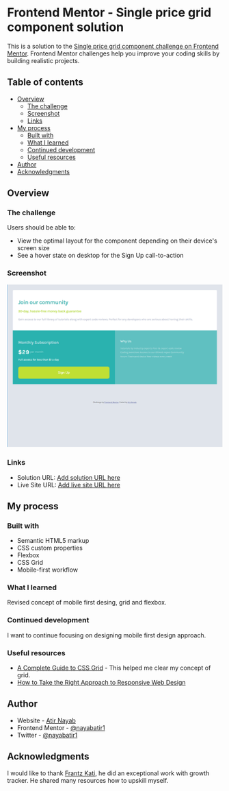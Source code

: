 # Frontend Mentor - Single price grid component solution

This is a solution to the [Single price grid component challenge on Frontend Mentor](https://www.frontendmentor.io/challenges/single-price-grid-component-5ce41129d0ff452fec5abbbc). Frontend Mentor challenges help you improve your coding skills by building realistic projects.

## Table of contents

- [Overview](#overview)
  - [The challenge](#the-challenge)
  - [Screenshot](#screenshot)
  - [Links](#links)
- [My process](#my-process)
  - [Built with](#built-with)
  - [What I learned](#what-i-learned)
  - [Continued development](#continued-development)
  - [Useful resources](#useful-resources)
- [Author](#author)
- [Acknowledgments](#acknowledgments)

## Overview

### The challenge

Users should be able to:

- View the optimal layout for the component depending on their device's screen size
- See a hover state on desktop for the Sign Up call-to-action

### Screenshot

![](./images/Screenshot_20230203_023704.png)

### Links

- Solution URL: [Add solution URL here](https://github.com/nayabatir1/Single-price-grid-component)
- Live Site URL: [Add live site URL here](https://github.com/nayabatir1/Single-price-grid-component/)

## My process

### Built with

- Semantic HTML5 markup
- CSS custom properties
- Flexbox
- CSS Grid
- Mobile-first workflow

### What I learned

Revised concept of mobile first desing, grid and flexbox.

### Continued development

I want to continue focusing on designing mobile first design approach.

### Useful resources

- [A Complete Guide to CSS Grid](https://css-tricks.com/snippets/css/complete-guide-grid/#prop-grid-template-areas) - This helped me clear my concept of grid.
- [How to Take the Right Approach to Responsive Web Design](https://www.freecodecamp.org/news/taking-the-right-approach-to-responsive-web-design/)

## Author

- Website - [Atir Nayab](https://github.com/nayabatir1)
- Frontend Mentor - [@nayabatir1](https://www.frontendmentor.io/profile/nayabatir1)
- Twitter - [@nayabatir1](https://www.twitter.com/nayabatir1)

## Acknowledgments

I would like to thank [Frantz Kati](https://twitter.com/bahdcoder), he did an exceptional work with growth tracker. He shared many resources how to upskill myself.
